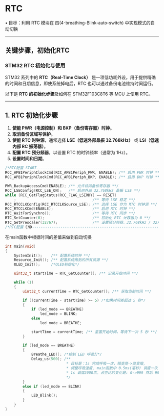 # RTC

• ⽬标：利⽤ RTC 模块在 四(4-breathing-Blink-auto-switch) 中实现模式的⾃动切换 

---

## 关键步骤，初始化RTC
### **STM32 RTC 初始化与使用**

STM32 系列中的 **RTC（Real-Time Clock）** 是一项低功耗外设，用于提供精确的时间和日期信息，即使系统掉电后，RTC 也可以通过备份电池维持时间运行。

以下是 **RTC 的初始化步骤**及如何在 STM32F103C8T6 等 MCU 上使用 RTC。

---

## **1. RTC 初始化步骤**

1. **使能 PWR（电源控制）和 BKP（备份寄存器）时钟**。
2. **取消备份区域写保护**。
3. **使能 RTC 时钟源**，通常选择 **LSE（低速外部晶振 32.768kHz）** 或 **LSI（低速内部 RC 振荡器）**。
4. **配置 RTC 预分频器**，以设置 RTC 的时钟频率（通常为 1Hz）。
5. **设置时间和日期**。



```c
/*RTC配置 START---------------------------------------------------------------------------------------------*/
RCC_APB1PeriphClockCmd(RCC_APB1Periph_PWR, ENABLE); /** 启用 PWR 时钟 **/
RCC_APB1PeriphClockCmd(RCC_APB1Periph_BKP, ENABLE); /** 启用 BKP 时钟 **/

PWR_BackupAccessCmd(ENABLE); /** 允许访问备份寄存器 **/
RCC_LSEConfig(RCC_LSE_ON);   /** 启用外部 32.768kHz 晶振 LSE **/
while (RCC_GetFlagStatus(RCC_FLAG_LSERDY) == RESET)
    ;                                   /** 等待 LSE 稳定 **/
RCC_RTCCLKConfig(RCC_RTCCLKSource_LSE); /** 选择 LSE 作为 RTC 时钟源 **/
RCC_RTCCLKCmd(ENABLE);                  /** 启用 RTC 时钟 **/
RTC_WaitForSynchro();                   /** 等待 RTC 同步 **/
RTC_SetCounter(0);                      /** 初始化 RTC 计数器为 0 **/
RTC_SetPrescaler(32767);                /** 设置预分频器，32.768kHz / 32768 = 1 Hz，即每秒递增一次 **/
/*RTC配置 END-----------------------------------------------------------------------------------------------*/
```

在main函数中根据时间的差值来做到自动切换
```c
int main(void)
{
    SystemInit();    /** 配置系统时钟 **/
    Resource_Init(); /** 配置系统用到的所有资源 **/
    OLED_Init();     /*OLED初始化*/

    uint32_t startTime = RTC_GetCounter(); /** 记录开始时间 **/

    while (1)
    {
        uint32_t currentTime = RTC_GetCounter(); /** 获取当前时间 **/

        if ((currentTime - startTime) >= 5) /*如果时间差超过 5 秒*/
        {
            if (led_mode == BREATHE)
                led_mode = BLINK;
            else
                led_mode = BREATHE;

            startTime = currentTime; /** 重置开始时间，等待下一次 5 秒 **/
        }

        if (led_mode == BREATHE)
        {
            Breathe_LED(); /*控制 LED 呼吸灯*/
            Delay_us(500); /**
                            * 目标是：1s 完成呼吸一次，暗变亮->亮变暗,
                            * 调整呼吸速度, main函数中 0.5ms(毫秒) 调度一次 Breathe_LED()
                            * 1s 调度2000次，占空比的变化是: 0->999 然后 999->0
                            */
        }
        else if (led_mode == BLINK)
        {
            LED_Blink();
        }
    }
}
```

